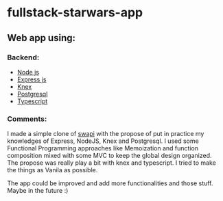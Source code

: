 # fullstack-starwars-app
## Web app using: 
### Backend: 
  * [Node js](https://nodejs.org/en/) 
  * [Express js](https://expressjs.com/) 
  * [Knex](http://knexjs.org/)
  * [Postgresql](https://www.postgresql.org/)
  * [Typescript](https://www.typescriptlang.org/)


### Comments:

 I made a simple clone of [swapi](https://swapi.co/api/) with the propose of put in practice my knowledges of Express, NodeJS, Knex and Postgresql. I used some Functional Programming approaches like Memoization and function composition mixed with some MVC to keep the global design organized. The propose was really play a bit with knex and typescript. I tried to make the things as Vanila as possible.  
 
 The app could be improved and add more functionalities and those stuff. Maybe in the future :)
